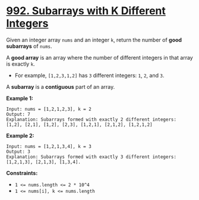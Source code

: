 # [992. Subarrays with K Different Integers](https://leetcode.com/problems/subarrays-with-k-different-integers/description/)

Given an integer array `nums` and an integer `k`, return the number of **good subarrays**  of `nums`.

A **good array**  is an array where the number of different integers in that array is exactly `k`.

- For example, `[1,2,3,1,2]` has `3` different integers: `1`, `2`, and `3`.

A **subarray**  is a **contiguous**  part of an array.

**Example 1:** 

```
Input: nums = [1,2,1,2,3], k = 2
Output: 7
Explanation: Subarrays formed with exactly 2 different integers: [1,2], [2,1], [1,2], [2,3], [1,2,1], [2,1,2], [1,2,1,2]
```

**Example 2:** 

```
Input: nums = [1,2,1,3,4], k = 3
Output: 3
Explanation: Subarrays formed with exactly 3 different integers: [1,2,1,3], [2,1,3], [1,3,4].
```

**Constraints:** 

- `1 <= nums.length <= 2 * 10^4`
- `1 <= nums[i], k <= nums.length`